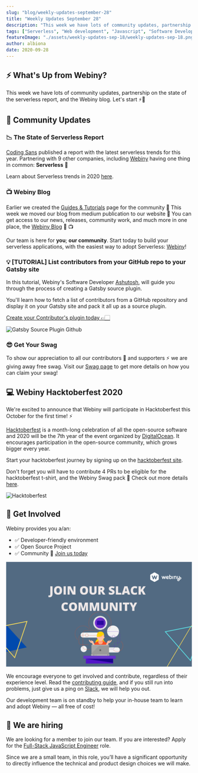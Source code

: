```yaml
---
slug: "blog/weekly-updates-september-28"
title: "Weekly Updates September 28"
description: "This week we have lots of community updates, partnership on the state of the serverless report, and the Webiny blog. Let's start 🚀"
tags: ["Serverless", "Web development", "Javascript", "Software Development", "GraphQL"]
featureImage: "./assets/weekly-updates-sep-18/weekly-updates-sep-18.png"
author: albiona
date: 2020-09-28
---
```


## ⚡️ What's Up from Webiny?

This week we have lots of community updates, partnership on the state of the serverless report, and the Webiny blog. Let's start ⚡️🙌

## 🙌 Community Updates

### 📉 The State of Serverless Report

[Coding Sans](https://codingsans.com/) published a report with the latest serverless trends for this year. Partnering with 9 other companies, including [Webiny](https://www.webiny.com/?utm_source=Webiny-blog&utm_medium=webiny-website&utm_campaign=weekly-blog-sep-28&utm_content=weekly-updates&utm_term=W00074) having one thing in common: **Serverless** 🚀

Learn about Serverless trends in 2020 [here](https://codingsans.com/blog/serverless-trends).

### 📺 Webiny Blog

Earlier we created the [Guides & Tutorials](https://www.webiny.com/guides-and-tutorials/?utm_source=Webiny-blog&utm_medium=webiny-website&utm_campaign=weekly-blog-sep-28&utm_content=weekly-updates&utm_term=W00072) page for the community 🎉
This week we moved our blog from medium publication to our website 🎉 You can get access to our news, releases, community work, and much more in one place, the [Webiny Blog](https://www.webiny.com/blog/?utm_source=Webiny-blog&utm_medium=webiny-website-blog&utm_campaign=weekly-blog-sep-28&utm_content=weekly-updates&utm_term=W00073) 🥁 📺

Our team is here for **you**; **our community**. Start today to build your serverless applications, with the easiest way to adopt Serverless: [Webiny](https://www.webiny.com/?utm_source=Webiny-blog&utm_medium=webiny-website&utm_campaign=weekly-blog-sep-28&utm_content=weekly-updates&utm_term=W00074)!

### 💡 [TUTORIAL] List contributors from your GitHub repo to your Gatsby site

In this tutorial, Webiny's Software Developer [Ashutosh](https://twitter.com/BhardwajAshu96), will guide you through the process of creating a Gatsby source plugin.

You'll learn how to fetch a list of contributors from a GitHub repository and display it on your Gatsby site and pack it all up as a source plugin.

[Create your Contributor's plugin today 👉🏻](https://www.webiny.com/blog/create-github-contributors-plugin-for-gatsby?utm_source=Webiny-blog&utm_medium=webiny-tech-content&utm_campaign=weekly-blog-sep-28&utm_content=github-contributors-gatsby-plugin&utm_term=W00078)

![Gatsby Source Plugin Github](/assets/weekly-updates-sep-18/gatsby-source-plugin-github.png)

### 😎 Get Your Swag

To show our appreciation to all our contributors 🌟 and supporters ⚡️ we are giving away free swag.
Visit our [Swag page](https://www.webiny.com/swag/?utm_source=Webiny-blog&utm_medium=webiny-website&utm_campaign=weekly-blog-sep-28&utm_content=weekly-updates&utm_term=W00075) to get more details on how you can claim your swag!

## 💻 Webiny Hacktoberfest 2020

We're excited to announce that Webiny will participate in Hacktoberfest this October for the first time! ⚡️

[Hacktoberfest](https://hacktoberfest.digitalocean.com/) is a month-long celebration of all the open-source software and 2020 will be the 7th year of the event organized by [DigitalOcean](https://www.digitalocean.com/).
It encourages participation in the open-source community, which grows bigger every year.

Start your hacktoberfest journey by signing up on the [hacktoberfest site](https://hacktoberfest.digitalocean.com/).

Don't forget you will have to contribute 4 PRs to be eligible for the hacktoberfest t-shirt, and the Webiny Swag pack 🚀
Check out more details [here](https://dev.to/webiny/webiny-hacktoberfest-2020-49h4?utm_source=Dev-to&utm_medium=webiny-blog&utm_campaign=weekly-blog-sep-28-hacktoberfest&utm_content=weekly-updates&utm_term=W00076).

![Hacktoberfest](/assets/weekly-updates-sep-18/hacktober.png)

## 🤝 Get Involved

Webiny provides you a/an:

- ✅ Developer-friendly environment
- ✅ Open Source Project
- ✅ Community 💛 [Join us today](http://webiny.com/slack?utm_source=Webiny-blog&utm_medium=webiny-slack-community&utm_campaign=weekly-updates-blog-sep-21&utm_content=weekly-updates-blog-sep-21&utm_term=W00041)

[![](./assets/weekly-updates-september-21-b68f9a2e566b/max-3840-1bLVy9ZPtDqVmjtladUFHKQ.png)](https://www.webiny.com/slack)

We encourage everyone to get involved and contribute, regardless of their experience level. Read the [contributing guide](https://github.com/webiny/webiny-js/blob/master/CONTRIBUTING.md), and if you still run into problems, just give us a ping on [Slack](https://www.webiny.com/slack), we will help you out.

Our development team is on standby to help your in-house team to learn and adopt Webiny — all free of cost!

## 🚀 We are hiring

We are looking for a member to join our team.
If you are interested? Apply for the [Full-Stack JavaScript Engineer](https://careers.webiny.com/full-stack-javascript-engineer/en?utm_source=Webiny-blog&utm_medium=webiny-careers&utm_campaign=weekly-blog-sep-28&utm_content=weekly-updates&utm_term=W00077) role.

Since we are a small team, in this role, you’ll have a significant opportunity to directly influence the technical and product design choices we will make.
